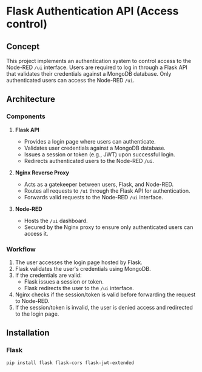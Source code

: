 # Flask Authentication API (Access control)

## Concept

This project implements an authentication system to control access to the Node-RED `/ui` interface. Users are required to log in through a Flask API that validates their credentials against a MongoDB database. Only authenticated users can access the Node-RED `/ui`.

## Architecture

### Components

1. **Flask API**  
   - Provides a login page where users can authenticate.  
   - Validates user credentials against a MongoDB database.  
   - Issues a session or token (e.g., JWT) upon successful login.  
   - Redirects authenticated users to the Node-RED `/ui`.

2. **Nginx Reverse Proxy**  
   - Acts as a gatekeeper between users, Flask, and Node-RED.  
   - Routes all requests to `/ui` through the Flask API for authentication.  
   - Forwards valid requests to the Node-RED `/ui` interface.

3. **Node-RED**  
   - Hosts the `/ui` dashboard.  
   - Secured by the Nginx proxy to ensure only authenticated users can access it.

### Workflow

1. The user accesses the login page hosted by Flask.
2. Flask validates the user's credentials using MongoDB.
3. If the credentials are valid:
   - Flask issues a session or token.
   - Flask redirects the user to the `/ui` interface.
4. Nginx checks if the session/token is valid before forwarding the request to Node-RED.
5. If the session/token is invalid, the user is denied access and redirected to the login page.

## Installation

### Flask

`pip install flask flask-cors flask-jwt-extended`

